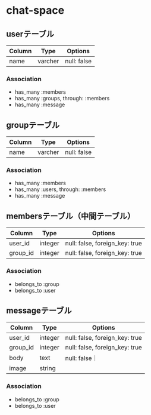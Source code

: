 # chat-space



## userテーブル
|Column|Type|Options|
|------|----|-------|
|name|varcher|null: false|

### Association
- has_many :members
- has_many :groups, through: :members
- has_many :message


## groupテーブル
|Column|Type|Options|
|------|----|-------|
|name|varcher|null: false|

### Association
- has_many :members
- has_many :users, through: :members
- has_many :message


## membersテーブル（中間テーブル）

|Column|Type|Options|
|------|----|-------|
|user_id|integer|null: false, foreign_key: true|
|group_id|integer|null: false, foreign_key: true|

### Association
- belongs_to :group
- belongs_to :user

## messageテーブル

|Column|Type|Options|
|------|----|-------|
|user_id|integer|null: false, foreign_key: true|
|group_id|integer|null: false, foreign_key: true|
|body|text|null: false｜
|image|string| 

### Association
- belongs_to :group
- belongs_to :user